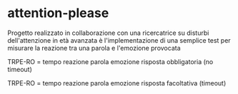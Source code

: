 # attention-please

Progetto realizzato in collaborazione con una ricercatrice su disturbi dell'attenzione in età avanzata 
è l'implementazione di una semplice test per misurare la reazione tra una parola e l'emozione provocata 

TRPE-RO = tempo reazione parola emozione risposta obbligatoria (no timeout)

TRPE-RO = tempo reazione parola emozione risposta facoltativa (timeout)
